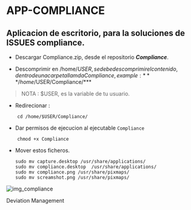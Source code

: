 # APP-COMPLIANCE
## Aplicacion de escritorio, para la soluciones de ISSUES compliance.

- Descargar Compliance.zip, desde el repositorio ***Compliance***.

- Descomprimir en /home/$USER, se debe descomprimir el contenido, dentro de una carpeta llamda Compliance, example : ***/home/$USER/Compliance/***

> NOTA : $USER, es la variable de tu usuario.

- Redirecionar : 
```
	cd /home/$USER/Compliance/  
```

- Dar permisos de ejecucion al ejecutable `Compliance`
```
	chmod +x Compliance
```

- Mover estos ficheros.
	```
	sudo mv capture.desktop /usr/share/applications/
	sudo mv compliance.desktop  /usr/share/applications/
	sudo mv compliance.png /usr/share/pixmaps/
	sudo mv screamshot.png /usr/share/pixmaps/
	```
![img_compliance](https://user-images.githubusercontent.com/86171869/166647737-00522195-5d1d-4c40-a400-d29dab098291.png)

Deviation Management
